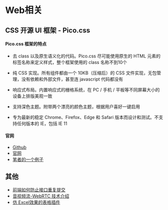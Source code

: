# Web相关

## CSS 开源 UI 框架 - Pico.css

#### Pico.css 框架的特点

- 去 class 以及原生语义化的代码。Pico.css 尽可能使用原生的 HTML 元素的标签名称来定义样式，整个框架使用的 class 名称不到10个

- 纯 CSS 实现。所有组件都由一个 10KB（压缩后）的 CSS 文件实现，无包管理，没有依赖和外部文件，甚至连 javascript 代码都没有

- 响应式布局。内置响应式的栅格系统，在 PC / 手机 / 平板等不同屏幕大小的设备上排版美观一致

- 支持深色主题。附带两个漂亮的颜色主题，根据用户喜好一键启用

- 专为最新的稳定 Chrome、Firefox、Edge 和 Safari 版本而设计和测试。不支持任何版本的 IE，包括 IE 11

#### 官网

- [Github](https://github.com/picocss/pico)
- [官网](https://picocss.com/)
- [笔者的一个例子](./Picocss/picocss.html)

## 其他
- [前端如何防止接口重复提交](https://mp.weixin.qq.com/s/bANThYgp1iqg9Bf8mVJNAQ)
- [音视频流-WebRTC 技术介绍](https://mp.weixin.qq.com/s/01Lw-8sRyHYQV3_ICrR7ng)
- [仿 Excel效果的表格插件](https://mp.weixin.qq.com/s/V9XPAVZ9hMSsYEr6r8AGkw)
